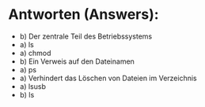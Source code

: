 # Antworten (Answers):
- b) Der zentrale Teil des Betriebssystems
- a) ls
- a) chmod
- b) Ein Verweis auf den Dateinamen
- a) ps
- a) Verhindert das Löschen von Dateien im Verzeichnis
- a) lsusb
- b) ls